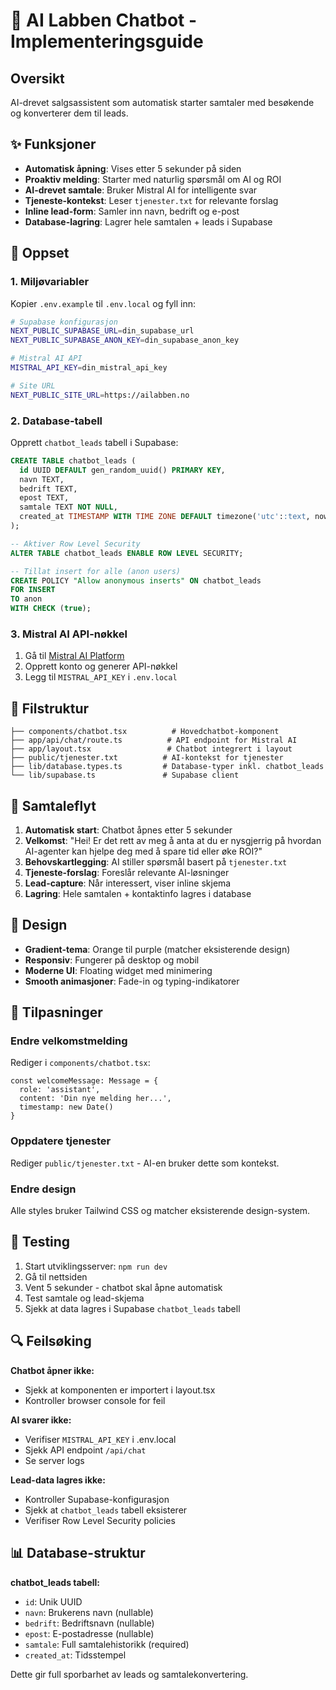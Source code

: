 # 🤖 AI Labben Chatbot - Implementeringsguide

## Oversikt
AI-drevet salgsassistent som automatisk starter samtaler med besøkende og konverterer dem til leads.

## ✨ Funksjoner

- **Automatisk åpning**: Vises etter 5 sekunder på siden
- **Proaktiv melding**: Starter med naturlig spørsmål om AI og ROI
- **AI-drevet samtale**: Bruker Mistral AI for intelligente svar
- **Tjeneste-kontekst**: Leser `tjenester.txt` for relevante forslag
- **Inline lead-form**: Samler inn navn, bedrift og e-post
- **Database-lagring**: Lagrer hele samtalen + leads i Supabase

## 🔧 Oppset

### 1. Miljøvariabler
Kopier `.env.example` til `.env.local` og fyll inn:

```bash
# Supabase konfigurasjon
NEXT_PUBLIC_SUPABASE_URL=din_supabase_url
NEXT_PUBLIC_SUPABASE_ANON_KEY=din_supabase_anon_key

# Mistral AI API
MISTRAL_API_KEY=din_mistral_api_key

# Site URL
NEXT_PUBLIC_SITE_URL=https://ailabben.no
```

### 2. Database-tabell
Opprett `chatbot_leads` tabell i Supabase:

```sql
CREATE TABLE chatbot_leads (
  id UUID DEFAULT gen_random_uuid() PRIMARY KEY,
  navn TEXT,
  bedrift TEXT,
  epost TEXT,
  samtale TEXT NOT NULL,
  created_at TIMESTAMP WITH TIME ZONE DEFAULT timezone('utc'::text, now()) NOT NULL
);

-- Aktiver Row Level Security
ALTER TABLE chatbot_leads ENABLE ROW LEVEL SECURITY;

-- Tillat insert for alle (anon users)
CREATE POLICY "Allow anonymous inserts" ON chatbot_leads 
FOR INSERT 
TO anon 
WITH CHECK (true);
```

### 3. Mistral AI API-nøkkel
1. Gå til [Mistral AI Platform](https://console.mistral.ai/)
2. Opprett konto og generer API-nøkkel
3. Legg til `MISTRAL_API_KEY` i `.env.local`

## 📁 Filstruktur

```
├── components/chatbot.tsx          # Hovedchatbot-komponent
├── app/api/chat/route.ts          # API endpoint for Mistral AI
├── app/layout.tsx                 # Chatbot integrert i layout
├── public/tjenester.txt          # AI-kontekst for tjenester
├── lib/database.types.ts         # Database-typer inkl. chatbot_leads
└── lib/supabase.ts               # Supabase client
```

## 🎯 Samtaleflyt

1. **Automatisk start**: Chatbot åpnes etter 5 sekunder
2. **Velkomst**: "Hei! Er det rett av meg å anta at du er nysgjerrig på hvordan AI-agenter kan hjelpe deg med å spare tid eller øke ROI?"
3. **Behovskartlegging**: AI stiller spørsmål basert på `tjenester.txt`
4. **Tjeneste-forslag**: Foreslår relevante AI-løsninger
5. **Lead-capture**: Når interessert, viser inline skjema
6. **Lagring**: Hele samtalen + kontaktinfo lagres i database

## 🎨 Design

- **Gradient-tema**: Orange til purple (matcher eksisterende design)
- **Responsiv**: Fungerer på desktop og mobil
- **Moderne UI**: Floating widget med minimering
- **Smooth animasjoner**: Fade-in og typing-indikatorer

## 🔧 Tilpasninger

### Endre velkomstmelding
Rediger i `components/chatbot.tsx`:
```tsx
const welcomeMessage: Message = {
  role: 'assistant',
  content: 'Din nye melding her...',
  timestamp: new Date()
}
```

### Oppdatere tjenester
Rediger `public/tjenester.txt` - AI-en bruker dette som kontekst.

### Endre design
Alle styles bruker Tailwind CSS og matcher eksisterende design-system.

## 🚀 Testing

1. Start utviklingsserver: `npm run dev`
2. Gå til nettsiden
3. Vent 5 sekunder - chatbot skal åpne automatisk
4. Test samtale og lead-skjema
5. Sjekk at data lagres i Supabase `chatbot_leads` tabell

## 🔍 Feilsøking

**Chatbot åpner ikke:**
- Sjekk at komponenten er importert i layout.tsx
- Kontroller browser console for feil

**AI svarer ikke:**
- Verifiser `MISTRAL_API_KEY` i .env.local
- Sjekk API endpoint `/api/chat`
- Se server logs

**Lead-data lagres ikke:**
- Kontroller Supabase-konfigurasjon
- Sjekk at `chatbot_leads` tabell eksisterer
- Verifiser Row Level Security policies

## 📊 Database-struktur

**chatbot_leads tabell:**
- `id`: Unik UUID
- `navn`: Brukerens navn (nullable)
- `bedrift`: Bedriftsnavn (nullable)  
- `epost`: E-postadresse (nullable)
- `samtale`: Full samtalehistorikk (required)
- `created_at`: Tidsstempel

Dette gir full sporbarhet av leads og samtalekonvertering. 